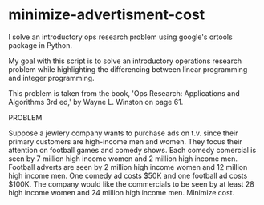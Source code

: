 # minimize-advertisment-cost
I solve an introductory ops research problem using google's ortools package in Python.

My goal with this script is to solve an introductory operations research problem while highlighting the differencing between linear programming and integer programming.  

This problem is taken from the book, 'Ops Research: Applications and Algorithms 3rd ed,' by Wayne L. Winston on page 61.

PROBLEM 

Suppose a jewlery company wants to purchase ads on t.v. since their 
primary customers are high-income men and women.  They focus their attention on 
football games and comedy shows.  Each comedy comercial is seen by 7 million high 
income women and 2 million high income men.  Football adverts are seen by 2 million
high income women and 12 million high income men.  One comedy ad costs $50K
and one football ad costs $100K.  The company would like the commercials to be seen
by at least 28 high income women and 24 million high income men. Minimize cost.
